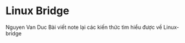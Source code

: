 Linux Bridge
========
Nguyen Van Duc
Bài viết note lại các kiến thức tìm hiểu được về Linux-bridge




























